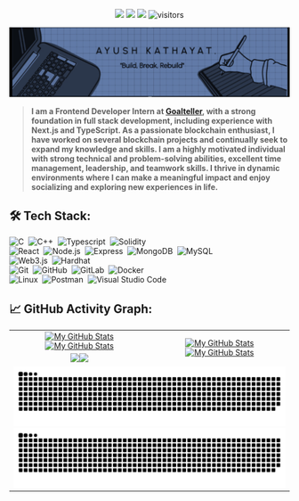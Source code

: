 <p align="center">
    <a href="https://github.com/Ayush-kathayat/Ayush-kathayat"><img src="https://img.shields.io/badge/status-Breaking&Building-brightgreen.svg"></a>
    <a href="https://github.com/Ayush-kathayat"><img src="https://img.shields.io/github/stars/Ayush-kathayat"></a>
    <a href="https://github.com/Ayush-kathayat/Ayush-kathayat/network/members"><img src="https://img.shields.io/github/forks/Ayush-kathayat/Ayush-kathayat.svg?color=blue&logo=github"></a>
    <img src="https://visitor-badge.laobi.icu/badge?page_id=Ayush-kathayat.Ayush-kathayat" alt="visitors"/>
</p>

[![](./src/image-1.png)](#)

>**I am a Frontend Developer Intern at [Goalteller](https://goalteller.com/), with a strong foundation in full stack development, including experience with Next.js and TypeScript. As a passionate blockchain enthusiast, I have worked on several blockchain projects and continually seek to expand my knowledge and skills. I am a highly motivated individual with strong technical and problem-solving abilities, excellent time management, leadership, and teamwork skills. I thrive in dynamic environments where I can make a meaningful impact and enjoy socializing and exploring new experiences in life.**


## 🛠️ Tech Stack:
![C](https://img.shields.io/badge/-C-555?style=flat&logo=C&logoColor=A8B9CC)&nbsp;
![C++](https://img.shields.io/badge/-C++-555?style=flat&logo=C%2B%2B&logoColor=fff)&nbsp;
![Typescript](https://img.shields.io/badge/-Typescript-555?style=flat&logo=typescript)&nbsp;
![Solidity](https://img.shields.io/badge/-Solidity-555?style=flat&logo=solidity&logoColor=fff)&nbsp;\
![React](https://img.shields.io/badge/-React-555?style=flat&logo=react)&nbsp;
![Node.js](https://img.shields.io/badge/-Node.js-555?style=flat&logo=node.js)&nbsp;
![Express](https://img.shields.io/badge/-Express-555?style=flat&logo=express)&nbsp;
![MongoDB](https://img.shields.io/badge/-MongoDB-555?style=flat&logo=mongodb)&nbsp;
![MySQL](https://img.shields.io/badge/-MySQL-555?style=flat&logo=mysql)&nbsp;\
![Web3.js](https://img.shields.io/badge/-Web3.js-555?style=flat&logo=web3.js&logoColor=fff)&nbsp;
![Hardhat](https://img.shields.io/badge/-Hardhat-555?style=flat&logo=hardhat&logoColor=fff)&nbsp;\
![Git](https://img.shields.io/badge/-Git-555?style=flat&logo=git)&nbsp;
![GitHub](https://img.shields.io/badge/-GitHub-555?style=flat&logo=github)&nbsp;
![GitLab](https://img.shields.io/badge/-GitLab-555?style=flat&logo=gitlab)&nbsp;
![Docker](https://img.shields.io/badge/-Docker-555?style=flat&logo=Docker)&nbsp;\
![Linux](https://img.shields.io/badge/-Linux-555?style=flat&logo=linux)&nbsp;
![Postman](https://img.shields.io/badge/-Postman-555?style=flat&logo=postman)&nbsp;
![Visual Studio Code](https://img.shields.io/badge/-Visual%20Studio%20Code-555?style=flat&logo=visual-studio-code&logoColor=007ACC)&nbsp;


## 📈 GitHub Activity Graph:

<table>
    <tr>
        <td align="center"><a href="https://github.com/Ayush-kathayat#gh-light-mode-only"><img src="https://github-readme-stats.vercel.app/api?username=Ayush-kathayat&show_icons=true&theme=default&include_all_commits=true#gh-light-mode-only" alt="My GitHub Stats"/></a><a href="https://github.com/Ayush-kathayat#gh-dark-mode-only"><img src="https://github-readme-stats.vercel.app/api?username=Ayush-kathayat&show_icons=true&theme=tokyonight&include_all_commits=true#gh-dark-mode-only" alt="My GitHub Stats"/></a></td>
        <td rowspan="2" align="center"><a href="https://github.com/Ayush-kathayat#gh-light-mode-only"><img src="https://github-readme-stats.vercel.app/api/top-langs/?username=Ayush-kathayat&theme=default&langs_count=8#gh-light-mode-only" alt="My GitHub Stats"/></a><a href="https://github.com/Ayush-kathayat#gh-dark-mode-only"><img src="https://github-readme-stats.vercel.app/api/top-langs/?username=Ayush-kathayat&theme=tokyonight&langs_count=8#gh-dark-mode-only" alt="My GitHub Stats"/></a></td>
    </tr>
    <tr>
        <td align="center"><a href="https://github.com/Ayush-kathayat#gh-light-mode-only"><img src="https://github-readme-streak-stats.herokuapp.com/?user=Ayush-kathayat&theme=default"/></a><a href="https://github.com/Ayush-kathayat#gh-dark-mode-only"><img src="https://github-readme-streak-stats.herokuapp.com/?user=Ayush-kathayat&theme=tokyonight"/></a></td>
    </tr>
    <tr>
        <td colspan="2" align="center"><a href="https://github.com/Ayush-kathayat#gh-light-mode-only"><img src="https://raw.githubusercontent.com/Ayush-kathayat/Ayush-kathayat/output/github-contribution-grid-snake-default.svg#gh-light-mode-only" alt="My GitHub Stats"/></a><a href="https://github.com/Ayush-kathayat#gh-dark-mode-only"><img src="https://raw.githubusercontent.com/Ayush-kathayat/Ayush-kathayat/output/github-contribution-grid-snake-dark.svg#gh-dark-mode-only" alt="My GitHub Stats"/></a></td>
    </tr>
</table>
